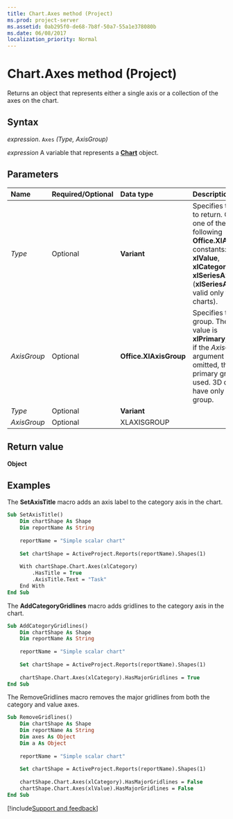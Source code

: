 ```yaml
---
title: Chart.Axes method (Project)
ms.prod: project-server
ms.assetid: 0ab295f0-de68-7b8f-50a7-55a1e378080b
ms.date: 06/08/2017
localization_priority: Normal
---
```



# Chart.Axes method (Project)
Returns an object that represents either a single axis or a collection of the axes on the chart.

## Syntax

_expression_. `Axes` _(Type,_ _AxisGroup)_

_expression_ A variable that represents a **[Chart](Project.Chart.md)** object.


## Parameters



|Name|Required/Optional|Data type|Description|
|:-----|:-----|:-----|:-----|
| _Type_|Optional|**Variant**|Specifies the axis to return. Can be one of the following  **Office.XlAxisType** constants: **xlValue**,  **xlCategory**, or  **xlSeriesAxis** (**xlSeriesAxis** is valid only for 3D charts).|
| _AxisGroup_|Optional|**Office.XlAxisGroup**|Specifies the axis group. The default value is  **xlPrimary**; that is, if the  _AxisGroup_ argument is omitted, the primary group is used. 3D charts have only one axis group.|
| _Type_|Optional|**Variant**||
| _AxisGroup_|Optional|XLAXISGROUP||

## Return value

 **Object**


## Examples

The  **SetAxisTitle** macro adds an axis label to the category axis in the chart.


```vb
Sub SetAxisTitle()
    Dim chartShape As Shape
    Dim reportName As String
    
    reportName = "Simple scalar chart"
    
    Set chartShape = ActiveProject.Reports(reportName).Shapes(1)
    
    With chartShape.Chart.Axes(xlCategory)
        .HasTitle = True
        .AxisTitle.Text = "Task"
    End With
End Sub
```

The  **AddCategoryGridlines** macro adds gridlines to the category axis in the chart.




```vb
Sub AddCategoryGridlines()
    Dim chartShape As Shape
    Dim reportName As String
    
    reportName = "Simple scalar chart"
    
    Set chartShape = ActiveProject.Reports(reportName).Shapes(1)
    
    chartShape.Chart.Axes(xlCategory).HasMajorGridlines = True
End Sub
```

The RemoveGridlines macro removes the major gridlines from both the category and value axes.




```vb
Sub RemoveGridlines()
    Dim chartShape As Shape
    Dim reportName As String
    Dim axes As Object
    Dim a As Object
    
    reportName = "Simple scalar chart"
    
    Set chartShape = ActiveProject.Reports(reportName).Shapes(1)
    
    chartShape.Chart.Axes(xlCategory).HasMajorGridlines = False
    chartShape.Chart.Axes(xlValue).HasMajorGridlines = False
End Sub
```

[!include[Support and feedback](~/includes/feedback-boilerplate.md)]